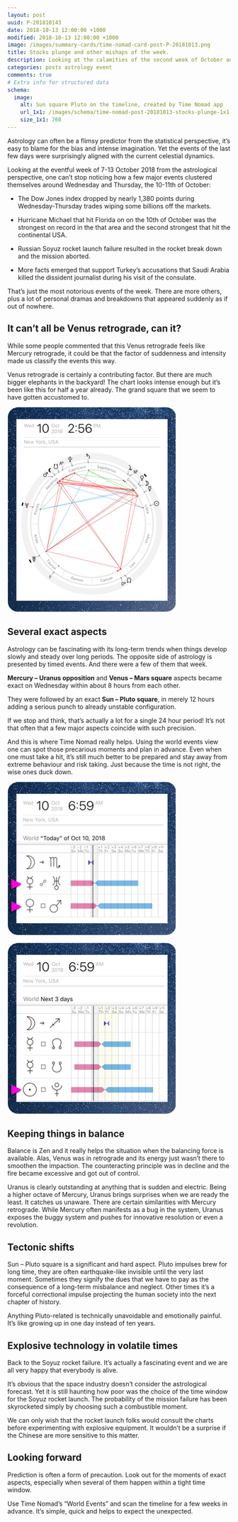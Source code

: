 ```yaml
---
layout: post
uuid: P-201810143
date: 2018-10-13 12:00:00 +1000
modified: 2018-10-13 12:00:00 +1000
image: /images/summary-cards/time-nomad-card-post-P-20181013.png
title: Stocks plunge and other mishaps of the week.
description: Looking at the calamities of the second week of October and why this time they actually make a lot of astrological sense.
categories: posts astrology event
comments: true
# Extra info for structured data
schema:
  image:
    alt: Sun square Pluto on the timeline, created by Time Nomad app
    url_1x1: /images/schema/time-nomad-post-20181013-stocks-plunge-1x1.jpg
    size_1x1: 760
---
```


Astrology can often be a flimsy predictor from the statistical perspective, it’s easy to blame for the bias and intense imagination. Yet the events of the last few days were surprisingly aligned with the current celestial dynamics.

Looking at the eventful week of 7-13 October 2018 from the astrological perspective, one can’t stop noticing how a few major events clustered themselves around Wednesday and Thursday, the 10-11th of October:

* The Dow Jones index dropped by nearly 1,380 points during Wednesday-Thursday trades wiping some billions off the markets.

* Hurricane Michael that hit Florida on on the 10th of October was the strongest on record in the that area and the second strongest that hit the continental USA.

* Russian Soyuz rocket launch failure resulted in the rocket break down and the mission aborted.

* More facts emerged that support Turkey’s accusations that Saudi Arabia killed the dissident journalist during his visit of the consulate.

That’s just the most notorious events of the week. There are more others, plus a lot of personal dramas and breakdowns that appeared suddenly as if out of nowhere.

## It can’t all be Venus retrograde, can it?

While some people commented that this Venus retrograde feels like Mercury retrograde, it could be that the factor of suddenness and intensity made us classify the events this way.

Venus retrograde is certainly a contributing factor. But there are much bigger elephants in the backyard! The chart looks intense enough but it’s been like this for half a year already. The grand square that we seem to have gotten accustomed to.

![Astrological chart for October 10, 2018](/images/charts/time-nomad-chart-2018-10-10.png "Astrological chart for October 10, 2018")

## Several exact aspects 

Astrology can be fascinating with its long-term trends when things develop slowly and steady over long periods. The opposite side of astrology is presented by timed events. And there were a few of them that week.

**Mercury – Uranus opposition** and **Venus – Mars square** aspects became exact on Wednesday within about 8 hours from each other.

They were followed by an exact **Sun – Pluto square**, in merely 12 hours adding a serious punch to already unstable configuration.

If we stop and think, that’s actually a lot for a single 24 hour period! It’s not that often that a few major aspects coincide with such precision.

And this is where Time Nomad really helps. Using the world events view one can spot those precarious moments and plan in advance. Even when one must take a hit, it’s still much better to be prepared and stay away from extreme behaviour and risk taking. Just because the time is not right, the wise ones duck down.

![Astrological events timeline for October 10, 2018](/images/charts/time-nomad-events-2018-10-10.png "Astrological events timeline for October 10, 2018")

![Astrological events timeline for October 11, 2018](/images/charts/time-nomad-events-2018-10-11.png "Astrological events timeline for October 11, 2018")

## Keeping things in balance

Balance is Zen and it really helps the situation when the balancing force is available. Alas, Venus was in retrograde and its energy just wasn’t there to smoothen the impaction. The counteracting principle was in decline and the fire became excessive and got out of control.

Uranus is clearly outstanding at anything that is sudden and electric. Being a higher octave of Mercury, Uranus brings surprises when we are ready the least. It catches us unaware. There are certain similarities with Mercury retrograde. While Mercury often manifests as a bug in the system, Uranus exposes the buggy system and pushes for innovative resolution or even a revolution.

## Tectonic shifts

Sun – Pluto square is a significant and hard aspect. Pluto impulses brew for long time, they are often earthquake-like invisible until the very last moment. Sometimes they signify the dues that we have to pay as the consequence of a long-term misbalance and neglect. Other times it’s a forceful correctional impulse projecting the human society into the next chapter of history. 

Anything Pluto-related is technically unavoidable and emotionally painful. It’s like growing up in one day instead of ten years.

## Explosive technology in volatile times

Back to the Soyuz rocket failure. It’s actually a fascinating event and we are all very happy that everybody is alive.

It’s obvious that the space industry doesn’t consider the astrological forecast. Yet it is still haunting how poor was the choice of the time window for the Soyuz rocket launch. The probability of the mission failure has been skyrocketed simply by choosing such a combustible moment. 

We can only wish that the rocket launch folks would consult the charts before experimenting with explosive equipment. It wouldn’t be a surprise if the Chinese are more sensitive to this matter.

## Looking forward

Prediction is often a form of precaution. Look out for the moments of exact aspects, especially when several of them happen within a tight time window. 

Use Time Nomad’s “World Events” and scan the timeline for a few weeks in advance. It’s simple, quick and helps to expect the unexpected.

